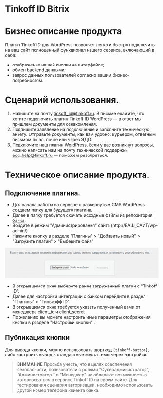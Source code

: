 # Tinkoff ID Bitrix

# Бизнес описание продукта

Плагин Tinkoff ID для WordPress позволяет легко и быстро подключить на ваш сайт полноценный функционал нашего сервиса, включающий в себя:

- отображение нашей кнопки на интерфейсе;
- обмен backend данными;
- запрос данных пользователей согласно вашим бизнес-потребностям.

# Сценарий использования.
1. Напишите на почту tinkoff_id@tinkoff.ru. В письме eкажите, что хотите подключить плагин Tinkoff ID WordPress — в ответ мы пришлем документы для ознакомления.
2. Подпишите заявление на подключение и заполните техническую анкету. Отправьте документы, как вам удобно: курьером, ответным письмом по эл. почте или через ЭДО.
3. Подключите наш плагин WordPress. Если у вас возникнут вопросы, можно написать нам на почту технической поддержки acq_help@tinkoff.ru — поможем разобраться.


# Техническое описание продукта.

## Подключение плагина.
- Для начала работы на сервере с развернутым CMS WordPress создаем папку для будущего плагина.
- Далее в папку требуется скачать исходные файлы из репозитория [банка](https://github.com/Tinkoff/tinkoff-id/tree/master/tinkoff-auth).
- Войдите в режим "Администрирования" сайта (http://ВАШ_САЙТ/wp-admin/)
- Нажмите кнопку в разделе "Плагины" > "Добавить новый" > "Загрузить плагин" > "Выберите файл"

![Результат](./img/wordpress.png)

- В открывшемся окне выберете ранее загруженный плагин с "Tinkoff ID".
- Далее для настройки интеграции с банком перейдите в раздел "Плагины" > "Тинькофф ID".
- В открывшемся окне требуется указать полученный вами от менеджера client_id и client_secret
- По желанию вы можете настроить иные параметры отображения кнопки в разделе "Настройки кнопки" .

## Публикация кнопки

Для вывода кнопки, можно использовать шорткод `[tinkoff-button]`, либо настроить вывод в стандартные места темы через настройки.

> **ВНИМАНИЕ**
Просьба учесть, что в целях обеспечения безопасности,  пользователи с ролями "Суперадминистратор", "Администратор " и "Менеджер" не обладают возможностью авторизоваться в сервисе Tinkoff ID на своем сайте. Для тестирования сценария авторизации, необходимо использовать другой номер телефона клиента банка.
